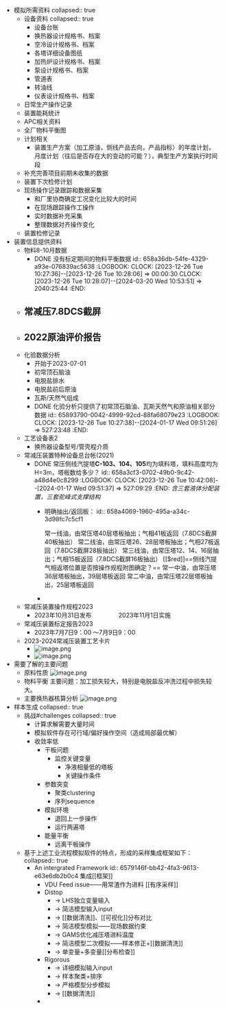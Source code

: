 - 模拟所需资料
  collapsed:: true
	- 设备资料
	  collapsed:: true
		- 设备台账
		- 换热器设计规格书、档案
		- 空冷设计规格书、档案
		- 各塔详细设备图纸
		- 加热炉设计规格书、档案
		- 泵设计规格书、档案
		- 管道表
		- 转油线
		- 仪表设计规格书、档案
	- 日常生产操作记录
	- 装置能耗统计
	- APC相关资料
	- 全厂物料平衡图
	- 计划相关
		- 装置生产方案（加工原油，侧线产品去向，产品指标）的年度计划，月度计划（往后是否存在大的变动的可能？），典型生产方案执行时间段
	- 补充完善项目前期未收集的数据
	- 装置下次检修计划
	- 现场操作记录跟踪和数据采集
		- 和厂里协商确定工况变化比较大的时间
		- 在现场跟踪操作工操作
		- 实时数据补充采集
		- 整理数据对齐操作变化
	- 装置检修记录
- 装置信息提供资料
	- 物料8-10月数据
		- DONE 没有标定期间的物料平衡数据
		  id:: 658a36db-54fe-4329-a93e-076839ac5638
		  :LOGBOOK:
		  CLOCK: [2023-12-26 Tue 10:27:36]--[2023-12-26 Tue 10:28:06] =>  00:00:30
		  CLOCK: [2023-12-26 Tue 10:28:07]--[2024-03-20 Wed 10:53:51] =>  2040:25:44
		  :END:
	- 常减压7.8DCS截屏
		-
	- 2022原油评价报告
		-
	- 化验数据分析
		- 开始于2023-07-01
		- 初常顶石脑油
		- 电脱盐排水
		- 电脱盐前后原油
		- 瓦斯/天然气组成
		- DONE 化验分析只提供了初常顶石脑油、瓦斯天然气和原油相关部分数据
		  id:: 65893790-0042-4999-92cd-88fa68079e23
		  :LOGBOOK:
		  CLOCK: [2023-12-26 Tue 10:27:38]--[2024-01-17 Wed 09:51:26] =>  527:23:48
		  :END:
	- 工艺设备表2
		- 换热器设备型号/管壳程介质
	- 常减压装置特种设备总台帐(2021)
		- DONE 常压侧线汽提塔**C-103、104、105**均为填料塔，填料高度均为H=3m，塔板数给多少？
		  id:: 658a3cf3-0702-49b0-9c42-a48d4e0c8299
		  :LOGBOOK:
		  CLOCK: [2023-12-26 Tue 10:42:08]--[2024-01-17 Wed 09:51:37] =>  527:09:29
		  :END:
		  *含三套液体分配装置，三套驼峰式支撑结构*
			- 明确抽出/返回板：
			  id:: 658a4069-1960-495a-a34c-3d98fc7c5cf1
			  
			  常一线油，由常压塔40层塔板抽出；气相41板返回（7.8DCS截屏40板抽出）
			  常二线油，由常压塔26、28层塔板抽出；气相27板返回（7.8DCS截屏28板抽出）
			  常三线油，由常压塔12、14、16层抽出；气相15板返回（7.8DCS截屏16板抽出）
			  [[$red]]==侧线汽提气相返塔位置是否按操作规程附图确定？==
			  常一中油，由常压塔36层塔板抽出，39层塔板返回
			  常二中油，由常压塔22层塔板抽出，25层塔板返回
			-
	- 常减压装置操作规程2023
		- 2023年10月31日发布                2023年11月1日实施
	- 常减压装置标定报告2023
		- 2023年7月7日9：00 ～7月9日9：00
	- 2023-2024常减压装置工艺卡片
		- ![image.png](../assets/image_1703490207361_0.png)
		- ![image.png](../assets/image_1703490223925_0.png)
- 需要了解的主要问题
	- 原料性质
	  ![image.png](../assets/image_1703566020985_0.png)
	- 物料平衡
	  主要问题：加工损失较大，特别是电脱盐反冲洗过程中损失较大。
	- 主要换热器核算分析
	  ![image.png](../assets/image_1703565971819_0.png)
- 样本生成
  collapsed:: true
	- 挑战#challenges
	  collapsed:: true
		- 计算求解需要大量时间
		- 模拟软件存在可行域/偏好操作空间（造成局部最优解）
		- 收敛率低
			- 干板问题
				- 监控关键变量
					- 净液相量低的塔板
					- 关键操作条件
			- 参数突变
				- 聚类clustering
				- 序列sequence
			- 模拟环境
				- 退回上一步操作
				- 运行两遍塔
			- 能量平衡
				- 远离干板操作
	- 基于上述工业流程模拟软件的特点，形成的采样集成框架如下：
	  collapsed:: true
		- An intergrated Framework
		  id:: 6579146f-bb42-4fa3-9613-e63e6db2b0c4
		  集成[[框架]]
			- VDU Feed issue——用常渣作为进料
			  [[有序采样]]
			- Distop
				- → LHS独立变量输入
				- → 简洁模型输入input
				- → [[数据清洗]]、[[可视化]]分布对比
				- → 简洁模型模拟——现场数据约束
				- → GAMS优化减压塔进料温度
				- → 简洁模型二次模拟——样本修正+[[数据清洗]]
				- → 单变量+多变量[[分布检查]]
			- Rigorous
				- → 详细模拟输入input
				- → 样本聚类+排序
				- → 严格模型分步模拟
				- → [[数据清洗]]
			-